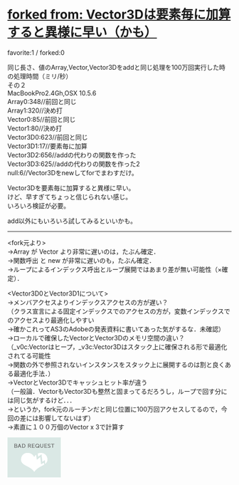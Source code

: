 # [forked from: Vector3Dは要素毎に加算すると異様に早い（かも）](http://wonderfl.net/c/ycJM)

favorite:1 / forked:0

同じ長さ、値のArray,Vector,Vector3Dをaddと同じ処理を100万回実行した時の処理時間（ミリ/秒）  
その２  
MacBookPro2.4Gh,OSX 10.5.6  
Array0:348//前回と同じ  
Array1:320//決め打  
Vector0:85//前回と同じ  
Vector1:80//決め打  
Vector3D0:623//前回と同じ  
Vector3D1:17//要素毎に加算  
Vector3D2:656//addの代わりの関数を作った  
Vector3D3:625//addの代わりの関数を作った2  
null:6//Vector3Dをnewしてforでまわすだけ。  
  
Vector3Dを要素毎に加算すると異様に早い。  
けど、早すぎてちょっと信じられない感じ。  
いろいろ検証が必要。  
  
add以外にもいろいろ試してみるといいかも。  
  
  
 --------------------------------------------------------  
<fork元より>  
->Array が Vector より非常に遅いのは，たぶん確定．  
->関数呼出 と new が非常に遅いのも，たぶん確定．  
->ループによるインデックス呼出とループ展開ではあまり差が無い可能性（×確定）．  
  
<Vector3D0とVector3D1について>  
->メンバアクセスよりインデックスアクセスの方が遅い？  
（クラス宣言による固定インデックスでのアクセスの方が，変数インデックスでのアクセスより最適化しやすい  
->確かこれってAS3のAdobeの発表資料に書いてあった気がするな．未確認）  
->ローカルで確保したVectorとVector3Dのメモリ空間の違い？  
（_v0c:Vectorはヒープ，_v3c:Vector3Dはスタック上に確保される形で最適化されてる可能性  
->関数の外で参照されないインスタンスをスタック上に展開するのは割と良くある最適化手法．）  
->VectorとVector3Dでキャッシュヒット率が違う  
（一般論．VectorもVector3Dも整然と固まってるだろうし，ループで回す分には同じ気がするけど．．．  
->というか，fork元のルーチンだと同じ位置に100万回アクセスしてるので，今回の差には影響してないはず）  
->素直に１００万個のVector x 3で計算す

![thumbnail](./thumbnail.jpg)
